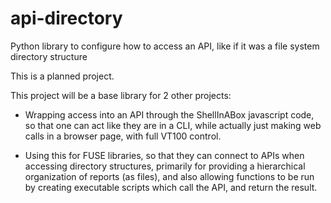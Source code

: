 # api-directory
Python library to configure how to access an API, like if it was a file system directory structure

This is a planned project.

This project will be a base library for 2 other projects:

- Wrapping access into an API through the ShellInABox javascript code, so that one can act like they are in a CLI, while actually just making web calls in a browser page, with full VT100 control.

- Using this for FUSE libraries, so that they can connect to APIs when accessing directory structures, primarily for providing a hierarchical organization of reports (as files), and also allowing functions to be run by creating executable scripts which call the API, and return the result.


